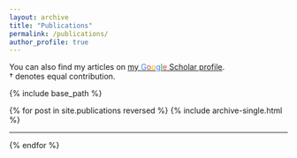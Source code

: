 ```yaml
---
layout: archive
title: "Publications"
permalink: /publications/
author_profile: true
---
```


  You can also find my articles on <a href="https://scholar.google.com/citations?user=4L_7vaoAAAAJ&hl=en&oi=ao">my <span style="color:#4285F4">G</span><span style="color:#DB4437">o</span><span style="color:#F4B400">o</span><span style="color:#4285F4">g</span><span style="color:#0F9D58">l</span><span style="color:#DB4437">e</span> Scholar profile</a>.
  <br>
  † denotes equal contribution.

{% include base_path %}
<div class="container">
{% for post in site.publications reversed %}
  {% include archive-single.html %}
  <hr>
{% endfor %}
</div>
